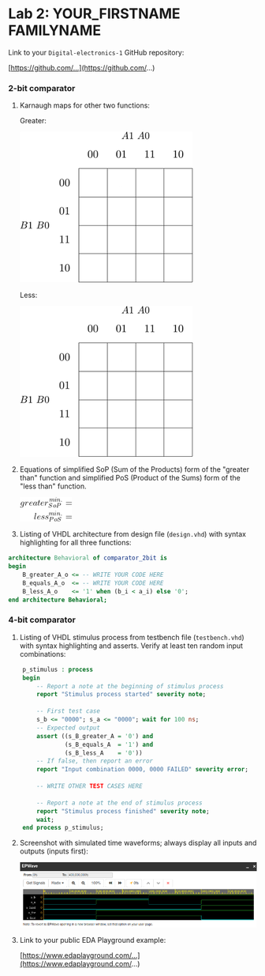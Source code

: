 # Lab 2: YOUR_FIRSTNAME FAMILYNAME

Link to your `Digital-electronics-1` GitHub repository:

   [https://github.com/...](https://github.com/...)


### 2-bit comparator

1. Karnaugh maps for other two functions:

   Greater:

   ![K-maps](Images/kmap_empty.png)

   Less:

   ![K-maps](Images/kmap_empty.png)

2. Equations of simplified SoP (Sum of the Products) form of the "greater than" function and simplified PoS (Product of the Sums) form of the "less than" function.

   ![Logic functions](Images/comparator_min.png)

3. Listing of VHDL architecture from design file (`design.vhd`) with syntax highlighting for all three functions:

```vhdl
architecture Behavioral of comparator_2bit is
begin
    B_greater_A_o <= -- WRITE YOUR CODE HERE
    B_equals_A_o  <= -- WRITE YOUR CODE HERE
    B_less_A_o    <= '1' when (b_i < a_i) else '0';
end architecture Behavioral;
```


### 4-bit comparator

1. Listing of VHDL stimulus process from testbench file (`testbench.vhd`) with syntax highlighting and asserts. Verify at least ten random input combinations:

```vhdl
    p_stimulus : process
    begin
        -- Report a note at the beginning of stimulus process
        report "Stimulus process started" severity note;

        -- First test case
        s_b <= "0000"; s_a <= "0000"; wait for 100 ns;
        -- Expected output
        assert ((s_B_greater_A = '0') and
                (s_B_equals_A  = '1') and
                (s_B_less_A    = '0'))
        -- If false, then report an error
        report "Input combination 0000, 0000 FAILED" severity error;

        -- WRITE OTHER TEST CASES HERE

        -- Report a note at the end of stimulus process
        report "Stimulus process finished" severity note;
        wait;
    end process p_stimulus;
```

2. Screenshot with simulated time waveforms; always display all inputs and outputs (inputs first):

   ![Screenshot example](Images/basicgates_waveform.png)

3. Link to your public EDA Playground example:

   [https://www.edaplayground.com/...](https://www.edaplayground.com/...)
